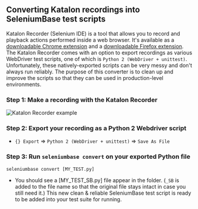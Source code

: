 ## Converting Katalon recordings into SeleniumBase test scripts

Katalon Recorder (Selenium IDE) is a tool that allows you to record and playback actions performed inside a web browser. It's available as a [downloadable Chrome extension](https://chrome.google.com/webstore/detail/katalon-recorder-selenium/ljdobmomdgdljniojadhoplhkpialdid) and a [downloadable Firefox extension](https://addons.mozilla.org/en-US/firefox/addon/katalon-automation-record/). The Katalon Recorder comes with an option to export recordings as various WebDriver test scripts, one of which is ``Python 2 (WebDriver + unittest)``. Unfortunately, these natively-exported scripts can be very messy and don't always run reliably. The purpose of this converter is to clean up and improve the scripts so that they can be used in production-level environments.

### Step 1: Make a recording with the Katalon Recorder

![](https://seleniumbase.io/cdn/img/katalon_recorder_2.png "Katalon Recorder example")

### Step 2: Export your recording as a Python 2 Webdriver script

* ``{} Export`` => ``Python 2 (WebDriver + unittest)`` => ``Save As File``

### Step 3: Run ``seleniumbase convert`` on your exported Python file

```
seleniumbase convert [MY_TEST.py]
```

* You should see a [MY_TEST_SB.py] file appear in the folder. (``_SB`` is added to the file name so that the original file stays intact in case you still need it.) This new clean & reliable SeleniumBase test script is ready to be added into your test suite for running.

